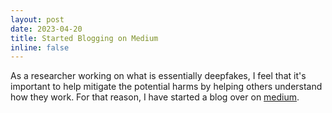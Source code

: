 ```yaml
---
layout: post
date: 2023-04-20
title: Started Blogging on Medium
inline: false
---
```


As a researcher working on what is essentially deepfakes, I feel that it's important to help mitigate the potential harms by helping others understand how they work. For that reason, I have started a blog over on [medium](https://medium.com/@jacksaunders909).